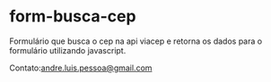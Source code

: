 ﻿# form-busca-cep


Formulário que busca o cep na api viacep e retorna os dados para o formulário utilizando javascript.


Contato:andre.luis.pessoa@gmail.com